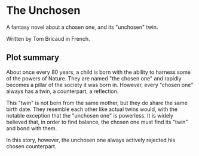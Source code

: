 # The Unchosen

A fantasy novel about a chosen one, and its "unchosen" twin.

Written by Tom Bricaud in French.

## Plot summary

About once every 80 years, a child is born with the ability to harness some of the powers of Nature.
They are named "the chosen one" and rapidly becomes a pillar of the society it was born in.
However, every "chosen one" always has a twin, a counterpart, a reflection.

This "twin" is not born from the same mother, but they do share the same birth date.
They resemble each other like actual twins would, with the notable exception that the "unchosen one" is powerless.
It is widely believed that, in order to find balance, the chosen one must find its "twin" and bond with them.

In this story, however, the unchosen one always actively rejected his chosen counterpart.
